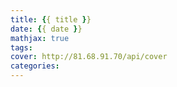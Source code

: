 ```yaml
---
title: {{ title }}
date: {{ date }}
mathjax: true
tags: 
cover: http://81.68.91.70/api/cover
categories: 
---
```


